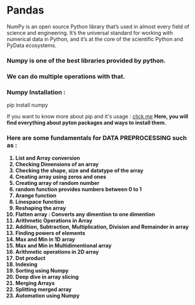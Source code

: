 # Pandas

NumPy is an open source Python library that’s used in almost every field of science and engineering. It’s the universal standard for working with numerical data in Python, and it’s at the core of the scientific Python and PyData ecosystems.

### Numpy is one of the best libraries provided by python. 
### We can do multiple operations with that.

### Numpy Installation :

pip install numpy

If you want to know more about pip and it's usage : [click me](https://pypi.org) <b>
Here, you will find everything about **pyton packages** and **ways to install them**.

### Here are some fundamentals for DATA PREPROCESSING such as :

1. List and Array conversion
2. Checking Dimensions of an array
3. Checking the shape, size and datatype of the array
4. Creating array using zeros and ones
5. Creating array of random number
6. random function provides numbers between 0 to 1
7. Arange function
8. Linespace function
9. Reshaping the array
10. Flatten array : Converts any dimention to one dimention
11. Arithmetic Operations in Array
12. Addition, Subtraction, Multiplication, Division and Remainder in array
13. Finding powers of elements
14. Max and Min in 1D array
15. Max and Min in Multidimentional array
16. Arithmetic operations in 2D array
17. Dot product
18. Indexing
19. Sorting using Numpy
20. Deep dive in array slicing
21. Merging Arrays
22. Splitting merged array
23. Automation using Numpy
